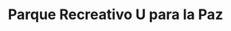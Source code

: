 ---
title: "Parque Recreativo U para la Paz"
url: /colon/parque-recreativo-u-para-la-paz/
shop: entradas
---